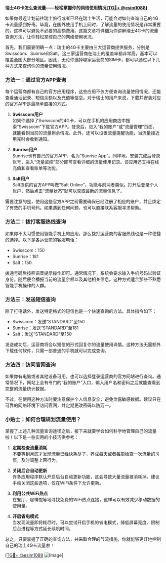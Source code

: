 **瑞士4G卡怎么查流量——轻松掌握你的网络使用情况[[TG💪+ @esim1088](https://t.me/s/esim1088)]**

如果你最近计划前往瑞士旅行或者已经在瑞士生活，可能会对如何查询自己的4G卡流量感到好奇。毕竟，在国外使用手机上网时，了解流量的使用情况是非常重要的，这样可以避免不必要的高额费用。这篇文章将详细为你讲解瑞士4G卡的流量查询方法，让你轻松掌控自己的网络使用状况。

首先，我们需要明确一点：瑞士的4G卡主要由三大运营商提供服务，分别是Swisscom、Sunrise和Salt。这三家运营商在瑞士的覆盖率都非常高，基本可以覆盖全国大部分地区。因此，无论你选择哪家运营商的SIM卡，都可以通过以下几种方式来查询你的流量使用情况。

### 方法一：通过官方APP查询

每个运营商都有自己的官方应用程序，这些应用不仅方便查询流量使用情况，还能查看通话记录、短信余额以及充值等信息。对于瑞士的用户来说，下载并安装对应的官方APP是最简单直接的方式。

1. **Swisscom用户**  
   如果你选择了Swisscom的4G卡，可以在手机的应用商店中搜索“Swisscom”下载官方APP。登录后，进入“我的账户”或“流量管理”页面，就能看到当前的流量剩余情况。此外，还可以设置流量提醒功能，当流量接近用完时会收到通知。

2. **Sunrise用户**  
   Sunrise也有自己的官方APP，名为“Sunrise App”。同样地，安装完成后登录账号，进入“流量监控”部分即可查看详细的流量使用记录。该应用还支持在线充值和查看账单等功能。

3. **Salt用户**  
   Salt提供的官方APP叫做“Salt Online”，功能与前两者类似。打开后登录个人账户，然后点击“流量状态”就可以获取最新的流量信息了。

需要注意的是，使用这些官方APP之前需要确保已经注册了相应的账户，并且绑定了有效的手机号码。如果遇到任何问题，也可以直接联系客服寻求帮助。

### 方法二：拨打客服热线查询

如果你不太习惯使用智能手机上的应用，那么拨打运营商的客服热线也是一种便捷的选择。以下是各运营商的客服电话：

- Swisscom：150
- Sunrise：181
- Salt：150

拨通号码后按照语音提示操作即可。通常情况下，系统会要求输入手机号码以验证身份，随后便会播报当前的流量余额以及其他相关信息。这种方式适合那些不熟悉智能手机操作的人群。

### 方法三：发送短信查询

除了打电话外，发送特定格式的短信也是一个快速查询的方法。具体指令如下：

- Swisscom：发送“STANDARD”至150
- Sunrise：发送“STANDARD”至181
- Salt：发送“STANDARD”至150

发送成功后，运营商将会以短信的形式回复你的流量使用详情。这种方法无需额外下载任何软件，只需一部普通的手机就可以完成查询。

### 方法四：访问官网查询

如果你有电脑或者其他设备可用，也可以选择登录运营商的官方网站进行查询。通常情况下，网站上会有专门的“我的账户”入口，输入用户名和密码之后就能查看到完整的流量统计数据。

不过，在使用这种方法时要注意保护个人信息安全，避免泄露敏感数据。建议只在可靠的网络环境下访问官网，并定期更改密码以防万一。

### 小贴士：如何合理规划流量使用？

掌握了上述几种流量查询途径之后，接下来就要学会如何科学地管理自己的流量啦！以下是一些实用的小技巧供参考：

1. **定期检查流量消耗**  
   不要等到月底才发现流量已经快耗尽了，养成每天或者每周检查一次流量的习惯，及时调整上网行为。

2. **关闭后台自动更新**  
   许多应用程序默认开启后台自动更新功能，这会导致大量流量被消耗掉。建议手动关闭这些选项，仅在WiFi条件下允许更新。

3. **利用公共WiFi热点**  
   在餐厅、咖啡馆等地寻找免费的WiFi热点连接，这样可以有效减少移动数据的使用量。

4. **开启省电模式**  
   当发现流量即将耗尽时，可以尝试开启手机的省电模式，降低屏幕亮度、限制后台进程等方式延长续航时间。

总之，只要掌握了正确的查询方法，并采取合理的节流措施，你就能够更好地控制自己的瑞士4G卡流量啦！

[[TG💪+ @esim1088](https://t.me/s/esim1088) ![Image](https://i.postimg.cc/4NQfJmqS/Snipaste-2025-05-13-00-14-12.png)]
